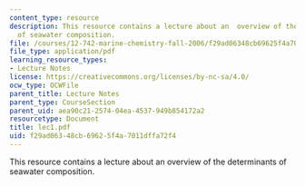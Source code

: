 ```yaml
---
content_type: resource
description: This resource contains a lecture about an  overview of the determinants
  of seawater composition.
file: /courses/12-742-marine-chemistry-fall-2006/f29ad06348cb69625f4a7011dffa72f4_lec1.pdf
file_type: application/pdf
learning_resource_types:
- Lecture Notes
license: https://creativecommons.org/licenses/by-nc-sa/4.0/
ocw_type: OCWFile
parent_title: Lecture Notes
parent_type: CourseSection
parent_uid: aea90c21-2574-04ea-4537-949b854172a2
resourcetype: Document
title: lec1.pdf
uid: f29ad063-48cb-6962-5f4a-7011dffa72f4
---
```

This resource contains a lecture about an  overview of the determinants of seawater composition.